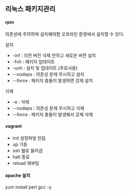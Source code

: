 ## 리눅스 패키지관리

#### rpm

의존성에 주의하며 설치해야함
오프라인 환경에서 설치할 수 있다.

설치
 - -inf : 이전 버전 삭제 안하고 새로운 버전 설치
 - -fvh : 패키지 업데이트
 - -uvh : 설치 및 업데이트 (주로사용)
 - --nodeps : 의존성 문제 무시하고 설치
 - --force : 패키지 충돌이 발생하면 강제 설치

삭제

 - -e : 삭제
  - --nodeps : 의존성 문제 무시하고 삭제
 - --force : 패키지 충돌이 발생해서 강제 삭제

#### vagrant
- init 설정파일 만듬
- up 기동
- ssh 쉘로 들어감
- halt 종료
- reload 재부팅

#### apache 설치

 yum install perl gcc -y


